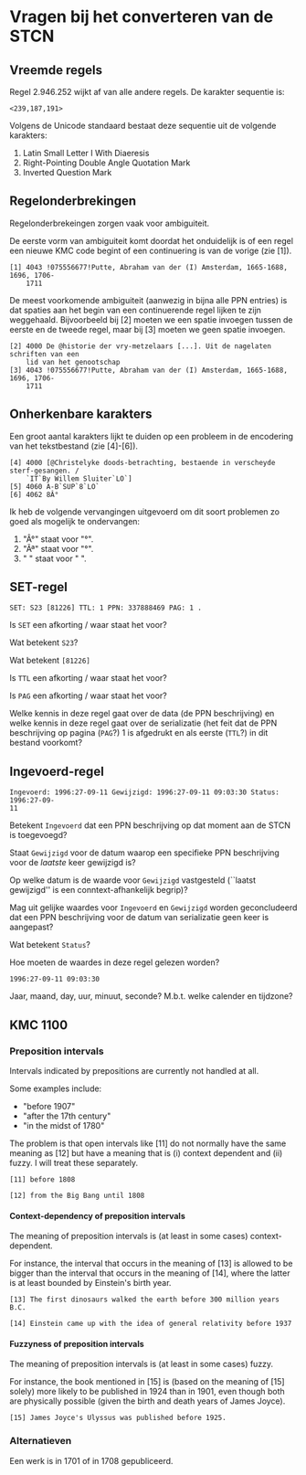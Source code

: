 # Vragen bij het converteren van de STCN

## Vreemde regels

Regel 2.946.252 wijkt af van alle andere regels.
De karakter sequentie is:
~~~
<239,187,191>
~~~
Volgens de Unicode standaard bestaat deze sequentie uit de volgende karakters:
  1. Latin Small Letter I With Diaeresis
  2. Right-Pointing Double Angle Quotation Mark
  3. Inverted Question Mark

## Regelonderbrekingen

Regelonderbrekeingen zorgen vaak voor ambiguiteit.

De eerste vorm van ambiguiteit komt doordat het onduidelijk is of een regel
een nieuwe KMC code begint of een continuering is van de vorige (zie [1]).

~~~
[1] 4043 !075556677!Putte, Abraham van der (I) Amsterdam, 1665-1688, 1696, 1706-
    1711
~~~

De meest voorkomende ambiguiteit (aanwezig in bijna alle PPN entries)
is dat spaties aan het begin van een continuerende regel lijken te zijn
weggehaald. Bijvoorbeeld bij [2] moeten we een spatie invoegen tussen
de eerste en de tweede regel, maar bij [3] moeten we geen spatie invoegen.

~~~
[2] 4000 De @historie der vry-metzelaars [...]. Uit de nagelaten schriften van een
    lid van het genootschap
[3] 4043 !075556677!Putte, Abraham van der (I) Amsterdam, 1665-1688, 1696, 1706-
    1711
~~~

## Onherkenbare karakters

Een groot aantal karakters lijkt te duiden op een probleem in de encodering
van het tekstbestand (zie [4]-[6]).

~~~
[4] 4000 [@Christelyke doods-betrachting, bestaende in verscheyde sterf-gesangen. /
    `IT`By Willem Sluiter`LO`]
[5] 4060 A-B`SUP`8`LO`
[6] 4062 8Â°
~~~

Ik heb de volgende vervangingen uitgevoerd om dit soort problemen zo goed als
mogelijk te ondervangen:
  1. "Â°" staat voor "°".
  2. "Ãª" staat voor "°".
  3. "  " staat voor " ".

## SET-regel

~~~
SET: S23 [81226] TTL: 1 PPN: 337888469 PAG: 1 .
~~~

Is `SET` een afkorting / waar staat het voor?

Wat betekent `S23`?

Wat betekent `[81226]`

Is `TTL` een afkorting / waar staat het voor?

Is `PAG` een afkorting / waar staat het voor?

Welke kennis in deze regel gaat over de data (de PPN beschrijving)
en welke kennis in deze regel gaat over de serializatie (het feit dat
de PPN beschrijving op pagina (`PAG`?) 1 is afgedrukt en als eerste (`TTL`?)
in dit bestand voorkomt?

## Ingevoerd-regel

~~~
Ingevoerd: 1996:27-09-11 Gewijzigd: 1996:27-09-11 09:03:30 Status: 1996:27-09-
11
~~~

Betekent `Ingevoerd` dat een PPN beschrijving op dat moment aan de STCN
is toegevoegd?

Staat `Gewijzigd` voor de datum waarop een specifieke PPN beschrijving
voor de _laatste_ keer gewijzigd is?

Op welke datum is de waarde voor `Gewijzigd` vastgesteld
(``laatst gewijzigd'' is een conntext-afhankelijk begrip)?

Mag uit gelijke waardes voor `Ingevoerd` en `Gewijzigd` worden geconcludeerd
dat een PPN beschrijving voor de datum van serializatie geen keer is
aangepast?

Wat betekent `Status`?

Hoe moeten de waardes in deze regel gelezen worden?
~~~
1996:27-09-11 09:03:30
~~~

Jaar, maand, day, uur, minuut, seconde?
M.b.t. welke calender en tijdzone?

## KMC 1100

### Preposition intervals

Intervals indicated by prepositions are currently not handled at all.

Some examples include:
  * "before 1907"
  * "after the 17th century"
  * "in the midst of 1780"

The problem is that open intervals like [11] do not normally
have the same meaning as [12] but have a meaning that is
(i) context dependent and (ii) fuzzy. I will treat these separately.

~~~{.html}
[11] before 1808
~~~

~~~{.html}
[12] from the Big Bang until 1808
~~~

#### Context-dependency of preposition intervals

The meaning of preposition intervals is (at least in some cases)
context-dependent.

For instance, the interval that occurs in the meaning of [13]
is allowed to be bigger than the interval that occurs in the meaning of [14],
where the latter is at least bounded by Einstein's birth year.

~~~{.html}
[13] The first dinosaurs walked the earth before 300 million years B.C.
~~~

~~~{.html}
[14] Einstein came up with the idea of general relativity before 1937
~~~

#### Fuzzyness of preposition intervals

The meaning of preposition intervals is (at least in some cases) fuzzy.

For instance, the book mentioned in [15] is (based on the meaning of [15]
solely) more likely to be published in 1924 than in 1901, even though both
are physically possible (given the birth and death years of James Joyce).

~~~{.html}
[15] James Joyce's Ulyssus was published before 1925.
~~~

### Alternatieven

Een werk is in 1701 of in 1708 gepubliceerd.

